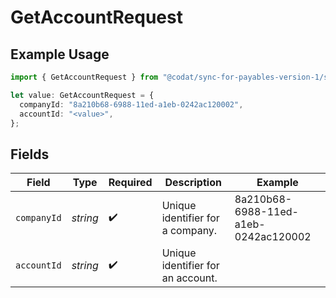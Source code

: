 # GetAccountRequest

## Example Usage

```typescript
import { GetAccountRequest } from "@codat/sync-for-payables-version-1/sdk/models/operations";

let value: GetAccountRequest = {
  companyId: "8a210b68-6988-11ed-a1eb-0242ac120002",
  accountId: "<value>",
};
```

## Fields

| Field                                | Type                                 | Required                             | Description                          | Example                              |
| ------------------------------------ | ------------------------------------ | ------------------------------------ | ------------------------------------ | ------------------------------------ |
| `companyId`                          | *string*                             | :heavy_check_mark:                   | Unique identifier for a company.     | 8a210b68-6988-11ed-a1eb-0242ac120002 |
| `accountId`                          | *string*                             | :heavy_check_mark:                   | Unique identifier for an account.    |                                      |